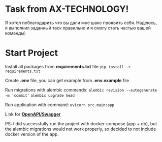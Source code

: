 # Task from AX-TECHNOLOGY!
Я хотел поблагодарить что вы дали мне шанс проявить себя. Надеюсь, я выполнил заданный таск правильно и я смогу стать частью вашей команды)

# Start Project

Install all packages from **requirements.txt** file
`pip install -r requirements.txt`

Create **.env** file, you can get example from **.env.example** file

Run migrations with alembic commands:
`alembic revision --autogenerate -m 'commit'`
`alembic upgrade head`

Run application with command:
`uvicorn src.main:app`

Link for [**OpenAPI/Swagger**](http://127.0.0.1:8000/docs)

PS: I did successfully run the project with docker-compose (app + db), but the alembic migrations would not work properly, so decided to not include docker version of the app.
